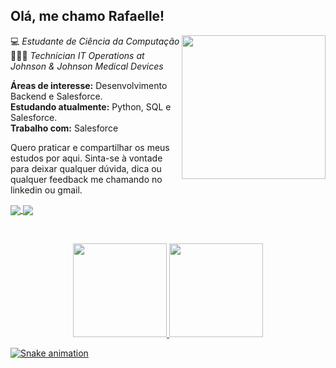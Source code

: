 ## Olá, me chamo Rafaelle!

<img align='right' src="https://media.giphy.com/media/ieyl9zmCjO4b4t6qoY/giphy.gif" width="230">

💻 *Estudante de Ciência da Computação*  
👩🏿‍💻 *Technician IT Operations at Johnson & Johnson Medical Devices*

**Áreas de interesse:** Desenvolvimento Backend e Salesforce.  
**Estudando atualmente:** Python, SQL e Salesforce.   
**Trabalho com:** Salesforce

Quero praticar e compartilhar os meus estudos por aqui. Sinta-se à vontade para deixar qualquer dúvida, dica ou qualquer feedback me chamando no linkedin ou gmail.

<a href="https://www.linkedin.com/in/rafaellecristine/">
    <img
         align="center"
         src="https://img.shields.io/badge/LinkedIn-1C1C1C?style=for-the-badge&logo=linkedin&logoColor=00FFFF"
  </a>
  <a href="mailto:rafaelle.dev@gmail.com">
    <img
      align="center"
      src="https://img.shields.io/badge/Gmail-1C1C1C?style=for-the-badge&logo=gmail&logoColor=00FFFF"
    />
  </a>
  
  &nbsp;
  &nbsp;
    
  <div align="center">
  <a href="https://github.com/rafaellecristine">
  <img height="150em" src="https://github-readme-stats.vercel.app/api?username=rafaellecristine&show_icons=true&theme=radical&include_all_commits=true&count_private=true"/>
  <img height="150em" src="https://github-readme-stats.vercel.app/api/top-langs/?username=rafaellecristine&layout=compact&langs_count=7&theme=radical"/>
</div>

![Snake animation](https://github.com/rafaellecristine/rafaellecristine/blob/output/github-contribution-grid-snake.svg)
